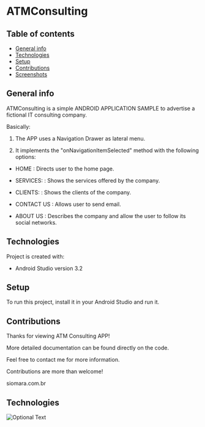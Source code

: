 # ATMConsulting

## Table of contents
* [General info](#general-info)
* [Technologies](#technologies)
* [Setup](#setup)
* [Contributions](#contributions)
* [Screenshots](#screenshots)

## General info
ATMConsulting is a simple ANDROID APPLICATION SAMPLE to advertise a fictional IT consulting company.

Basically:

1) The APP uses a Navigation Drawer as lateral menu.

2) It implements the "onNavigationItemSelected" method with the following options:

- HOME        : Directs user to the home page.

- SERVICES:   : Shows the services offered by the company.

- CLIENTS:    : Shows the clients of the company.

- CONTACT US  : Allows user to send email.

- ABOUT US    : Describes the company and allow the user to follow its social networks.

## Technologies
Project is created with:
* Android Studio version 3.2


## Setup
To run this project, install it in your Android Studio and run it.

## Contributions
Thanks for viewing ATM Consulting APP!

More detailed documentation can be found directly on the code.

Feel free to contact me for more information.

Contributions are more than welcome!

siomara.com.br

## Technologies
![Optional Text](../master/app/src/main/res/readme-images/atmconsulting_workspace.png)